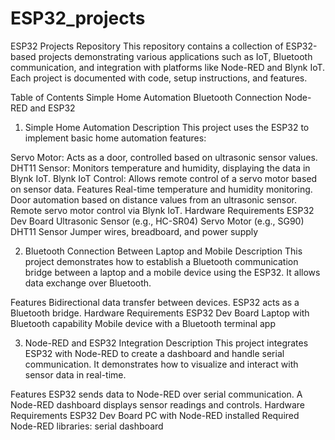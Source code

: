 # ESP32_projects
ESP32 Projects Repository
This repository contains a collection of ESP32-based projects demonstrating various applications such as IoT, Bluetooth communication, and integration with platforms like Node-RED and Blynk IoT. Each project is documented with code, setup instructions, and features.

Table of Contents
Simple Home Automation
Bluetooth Connection
Node-RED and ESP32
1. Simple Home Automation
Description
This project uses the ESP32 to implement basic home automation features:

Servo Motor: Acts as a door, controlled based on ultrasonic sensor values.
DHT11 Sensor: Monitors temperature and humidity, displaying the data in Blynk IoT.
Blynk IoT Control: Allows remote control of a servo motor based on sensor data.
Features
Real-time temperature and humidity monitoring.
Door automation based on distance values from an ultrasonic sensor.
Remote servo motor control via Blynk IoT.
Hardware Requirements
ESP32 Dev Board
Ultrasonic Sensor (e.g., HC-SR04)
Servo Motor (e.g., SG90)
DHT11 Sensor
Jumper wires, breadboard, and power supply


2. Bluetooth Connection Between Laptop and Mobile
Description
This project demonstrates how to establish a Bluetooth communication bridge between a laptop and a mobile device using the ESP32. It allows data exchange over Bluetooth.

Features
Bidirectional data transfer between devices.
ESP32 acts as a Bluetooth bridge.
Hardware Requirements
ESP32 Dev Board
Laptop with Bluetooth capability
Mobile device with a Bluetooth terminal app


3. Node-RED and ESP32 Integration
Description
This project integrates ESP32 with Node-RED to create a dashboard and handle serial communication. It demonstrates how to visualize and interact with sensor data in real-time.

Features
ESP32 sends data to Node-RED over serial communication.
A Node-RED dashboard displays sensor readings and controls.
Hardware Requirements
ESP32 Dev Board
PC with Node-RED installed
Required Node-RED libraries:
serial
dashboard

